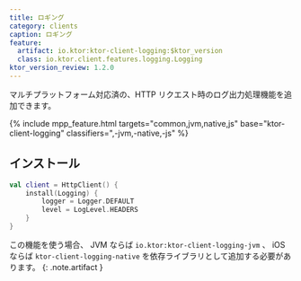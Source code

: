 ```yaml
---
title: ロギング
category: clients
caption: ロギング
feature:
  artifact: io.ktor:ktor-client-logging:$ktor_version
  class: io.ktor.client.features.logging.Logging
ktor_version_review: 1.2.0
---
```


マルチプラットフォーム対応済の、HTTP リクエスト時のログ出力処理機能を追加できます。

{% include 
    mpp_feature.html
    targets="common,jvm,native,js"
    base="ktor-client-logging"
    classifiers=",-jvm,-native,-js"
%}

## インストール

```kotlin
val client = HttpClient() {
    install(Logging) {
        logger = Logger.DEFAULT
        level = LogLevel.HEADERS
    }
}
```

この機能を使う場合、 JVM ならば `io.ktor:ktor-client-logging-jvm` 、 iOS ならば `ktor-client-logging-native` を依存ライブラリとして追加する必要があります。
{: .note.artifact }
